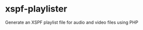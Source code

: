 xspf-playlister
===============

Generate an XSPF playlist file for audio and video files using PHP
